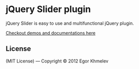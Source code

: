 # jQuery Slider plugin

jQuery Slider is easy to use and multifunctional jQuery plugin.

[Checkout demos and documentations here](http://hmelyoff.github.com/jslider/ "test test")

## License

(MIT License) — Copyright &copy; 2012 Egor Khmelev